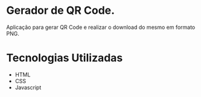 # Gerador de QR Code.

Aplicação para gerar QR Code e realizar o download do mesmo em formato PNG.

# Tecnologias Utilizadas 
* HTML
* CSS
* Javascript
